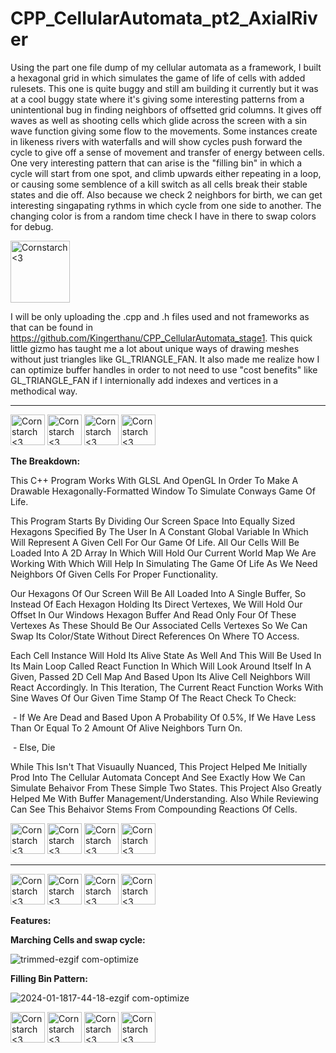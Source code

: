 # CPP_CellularAutomata_pt2_AxialRiver
  Using the part one file dump of my cellular automata as a framework, I built a hexagonal grid in which simulates the game of life of cells with added rulesets. This one is quite buggy and still am building it currently but it was at a cool buggy state where it's giving some interesting patterns from a unintentional bug in finding neighbors of offsetted grid columns. It gives off waves as well as shooting cells which glide across the screen with a sin wave function giving some flow to the movements. Some instances create in likeness rivers with waterfalls and will show cycles push forward the cycle to give off a sense of movement and transfer of energy between cells. One very interesting pattern that can arise is the "filling bin" in which a cycle will start from one spot, and climb upwards either repeating in a loop, or causing some semblence of a kill switch as all cells break their stable states and die off. Also because we check 2 neighbors for birth, we can get interesting singapating rythms in which cycle from one side to another. The changing color is from a random time check I have in there to swap colors for debug.
  
  <img src="https://github.com/Kingerthanu/CPP_CellularAutomata_pt2_AxialRiver/assets/76754592/06504ebf-457c-4eee-83f4-7d46ca08435d" alt="Cornstarch <3" width="95" height="99">

  I will be only uploading the .cpp and .h files used and not frameworks as that can be found in https://github.com/Kingerthanu/CPP_CellularAutomata_stage1.
  This quick little gizmo has taught me a lot about unique ways of drawing meshes without just triangles like GL_TRIANGLE_FAN. It also made me realize how I can optimize buffer handles in order to not need to use "cost benefits" like GL_TRIANGLE_FAN if I internionally add indexes and vertices in a methodical way.

----------------------------------------------
<img src="https://github.com/Kingerthanu/CPP_CellularAutomata_pt2_AxialRiver/assets/76754592/892d7fb4-c8e9-4d49-995a-8bdd83132522" alt="Cornstarch <3" width="55" height="49"> <img src="https://github.com/Kingerthanu/CPP_CellularAutomata_pt2_AxialRiver/assets/76754592/892d7fb4-c8e9-4d49-995a-8bdd83132522" alt="Cornstarch <3" width="55" height="49"> <img src="https://github.com/Kingerthanu/CPP_CellularAutomata_pt2_AxialRiver/assets/76754592/892d7fb4-c8e9-4d49-995a-8bdd83132522" alt="Cornstarch <3" width="55" height="49"> <img src="https://github.com/Kingerthanu/CPP_CellularAutomata_pt2_AxialRiver/assets/76754592/892d7fb4-c8e9-4d49-995a-8bdd83132522" alt="Cornstarch <3" width="55" height="49">

**The Breakdown:**

  This C++ Program Works With GLSL And OpenGL In Order To Make A Drawable Hexagonally-Formatted Window To Simulate Conways Game Of Life.

  This Program Starts By Dividing Our Screen Space Into Equally Sized Hexagons Specified By The User In A Constant Global Variable In Which Will Represent A Given Cell For Our Game Of Life. All Our Cells Will Be Loaded Into A 2D Array In Which Will Hold Our Current World Map We Are Working With Which Will Help In Simulating The Game Of Life As We Need Neighbors Of Given Cells For Proper Functionality.

  Our Hexagons Of Our Screen Will Be All Loaded Into A Single Buffer, So Instead Of Each Hexagon Holding Its Direct Vertexes, We Will Hold Our Offset In Our Windows Hexagon Buffer And Read Only Four Of These Vertexes As These Should Be Our Associated Cells Vertexes So We Can Swap Its Color/State Without Direct References On Where TO Access.

  Each Cell Instance Will Hold Its Alive State As Well And This Will Be Used In Its Main Loop Called React Function In Which Will Look Around Itself In A Given, Passed 2D Cell Map And Based Upon Its Alive Cell Neighbors Will React Accordingly. In This Iteration, The Current React Function Works With Sine Waves Of Our Given Time Stamp Of The React Check To Check:
  
  &nbsp;- If We Are Dead and Based Upon A Probability Of 0.5%, If We Have Less Than Or Equal To 2 Amount Of Alive Neighbors Turn On. 
  
  &nbsp;- Else, Die

  While This Isn't That Visuaully Nuanced, This Project Helped Me Initially Prod Into The Cellular Automata Concept And See Exactly How We Can Simulate Behaivor From These Simple Two States. This Project Also Greatly Helped Me With Buffer Management/Understanding. 
Also While Reviewing Can See This Behaivor Stems From Compounding Reactions Of Cells.

<img src="https://github.com/Kingerthanu/CPP_CellularAutomata_pt2_AxialRiver/assets/76754592/fe802363-9cce-4df8-80ea-d4f0c7140293" alt="Cornstarch <3" width="55" height="49"> <img src="https://github.com/Kingerthanu/CPP_CellularAutomata_pt2_AxialRiver/assets/76754592/fe802363-9cce-4df8-80ea-d4f0c7140293" alt="Cornstarch <3" width="55" height="49"> <img src="https://github.com/Kingerthanu/CPP_CellularAutomata_pt2_AxialRiver/assets/76754592/fe802363-9cce-4df8-80ea-d4f0c7140293" alt="Cornstarch <3" width="55" height="49"> <img src="https://github.com/Kingerthanu/CPP_CellularAutomata_pt2_AxialRiver/assets/76754592/fe802363-9cce-4df8-80ea-d4f0c7140293" alt="Cornstarch <3" width="55" height="49">


----------------------------------------------

<img src="https://github.com/Kingerthanu/CPP_CellularAutomata_pt2_AxialRiver/assets/76754592/9f1db116-a786-4628-9f1d-5193b281e72b" alt="Cornstarch <3" width="55" height="49"> <img src="https://github.com/Kingerthanu/CPP_CellularAutomata_pt2_AxialRiver/assets/76754592/9f1db116-a786-4628-9f1d-5193b281e72b" alt="Cornstarch <3" width="55" height="49">
 <img src="https://github.com/Kingerthanu/CPP_CellularAutomata_pt2_AxialRiver/assets/76754592/9f1db116-a786-4628-9f1d-5193b281e72b" alt="Cornstarch <3" width="55" height="49">
 <img src="https://github.com/Kingerthanu/CPP_CellularAutomata_pt2_AxialRiver/assets/76754592/9f1db116-a786-4628-9f1d-5193b281e72b" alt="Cornstarch <3" width="55" height="49">





**Features:**


**Marching Cells and swap cycle:**

![trimmed-ezgif com-optimize](https://github.com/Kingerthanu/CPP_CellularAutomata_pt2_AxialRiver/assets/76754592/9668057b-d5e3-430d-ba08-994e855125bb)

**Filling Bin Pattern:**

![2024-01-1817-44-18-ezgif com-optimize](https://github.com/Kingerthanu/CPP_CellularAutomata_pt2_AxialRiver/assets/76754592/2d10834f-9ec3-4bf4-b50b-b609c20bd698)

<img src="https://github.com/Kingerthanu/CPP_CellularAutomata_pt2_AxialRiver/assets/76754592/57f55e0a-6453-4424-b0a8-c55160963205" alt="Cornstarch <3" width="55" height="49"> <img src="https://github.com/Kingerthanu/CPP_CellularAutomata_pt2_AxialRiver/assets/76754592/57f55e0a-6453-4424-b0a8-c55160963205" alt="Cornstarch <3" width="55" height="49"> <img src="https://github.com/Kingerthanu/CPP_CellularAutomata_pt2_AxialRiver/assets/76754592/57f55e0a-6453-4424-b0a8-c55160963205" alt="Cornstarch <3" width="55" height="49"> <img src="https://github.com/Kingerthanu/CPP_CellularAutomata_pt2_AxialRiver/assets/76754592/57f55e0a-6453-4424-b0a8-c55160963205" alt="Cornstarch <3" width="55" height="49">
